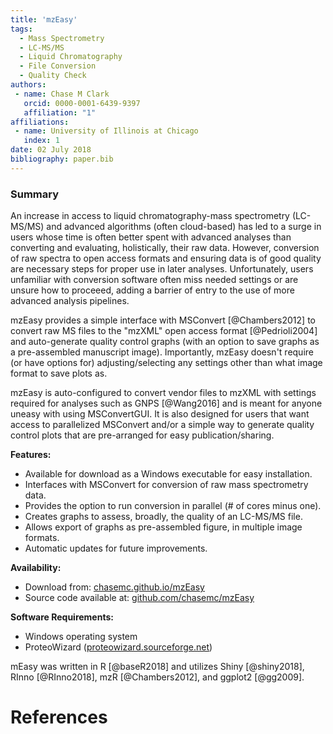 ```yaml
---
title: 'mzEasy'
tags:
  - Mass Spectrometry
  - LC-MS/MS
  - Liquid Chromatography
  - File Conversion
  - Quality Check
authors:
 - name: Chase M Clark
   orcid: 0000-0001-6439-9397
   affiliation: "1"
affiliations:
 - name: University of Illinois at Chicago
   index: 1
date: 02 July 2018
bibliography: paper.bib
---
```


### Summary

An increase in access to liquid chromatography-mass spectrometry (LC-MS/MS) and advanced algorithms (often cloud-based) has led to a surge in users whose time is often better spent with advanced analyses than converting and evaluating, holistically, their raw data.  However, conversion of raw spectra to open access formats and ensuring data is of good quality are necessary steps for proper use in later analyses. Unfortunately, users unfamiliar with conversion software often miss needed settings or are unsure how to proceeed, adding a barrier of entry to the use of more advanced analysis pipelines.

mzEasy provides a simple interface with MSConvert [@Chambers2012] to convert raw MS files to the "mzXML" open access format [@Pedrioli2004] and auto-generate quality control graphs (with an option to save graphs as a pre-assembled manuscript image). Importantly, mzEasy doesn't require (or have options for) adjusting/selecting any settings other than what image format to save plots as.  

mzEasy is auto-configured to convert vendor files to mzXML with settings required for analyses such as GNPS [@Wang2016] and is meant for anyone uneasy with using MSConvertGUI.  It is also designed for users that want access to parallelized MSConvert and/or a simple way to generate quality control plots that are pre-arranged for easy publication/sharing.

**Features:**

 - Available for download as a Windows executable for easy installation. 
 - Interfaces with MSConvert for conversion of raw mass spectrometry data.
 - Provides the option to run conversion in parallel (# of cores minus one).
 - Creates graphs to assess, broadly, the quality of an LC-MS/MS file.
 - Allows export of graphs as pre-assembled figure, in multiple image formats.
 - Automatic updates for future improvements.

**Availability:**

 - Download from: [chasemc.github.io/mzEasy](https://chasemc.github.io/mzEasy/)
 - Source code available at: [github.com/chasemc/mzEasy](https://github.com/chasemc/mzEasy) 

**Software Requirements:**

 - Windows operating system
 - ProteoWizard ([proteowizard.sourceforge.net](http://proteowizard.sourceforge.net))


mEasy was written in R [@baseR2018] and utilizes Shiny [@shiny2018], RInno [@RInno2018], mzR [@Chambers2012], and ggplot2 [@gg2009].

# References


